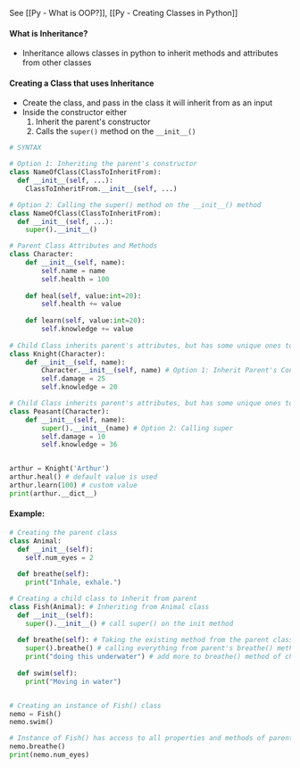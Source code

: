 See [[Py - What is OOP?]], [[Py - Creating Classes in Python]]

#### What is Inheritance?
* Inheritance allows classes in python to inherit methods and attributes from other classes

#### Creating a Class that uses Inheritance
* Create the class, and pass in the class it will inherit from as an input
* Inside the constructor either
	1) Inherit the parent's constructor
	2) Calls the `super()` method on the `__init__()`
```Python
# SYNTAX

# Option 1: Inheriting the parent's constructor
class NameOfClass(ClassToInheritFrom):
  def __init__(self, ...):
	ClassToInheritFrom.__init__(self, ...)

# Option 2: Calling the super() method on the __init__() method
class NameOfClass(ClassToInheritFrom):
  def __init__(self, ...):
    super().__init__() 
```


```Python
# Parent Class Attributes and Methods
class Character:
    def __init__(self, name):
        self.name = name
        self.health = 100
    
    def heal(self, value:int=20):
        self.health += value
    
    def learn(self, value:int=20):
        self.knowledge += value
        
# Child Class inherits parent's attributes, but has some unique ones too
class Knight(Character):
    def __init__(self, name):
        Character.__init__(self, name) # Option 1: Inherit Parent's Constructor
        self.damage = 25
        self.knowledge = 20

# Child Class inherits parent's attributes, but has some unique ones too
class Peasant(Character):
    def __init__(self, name):
        super().__init__(name) # Option 2: Calling super
        self.damage = 10
        self.knowledge = 36


arthur = Knight('Arthur')
arthur.heal() # default value is used
arthur.learn(100) # custom value
print(arthur.__dict__)
```

#### Example:
```Python 
# Creating the parent class
class Animal:
  def __init__(self):
    self.num_eyes = 2
    
  def breathe(self):
    print("Inhale, exhale.")

# Creating a child class to inherit from parent
class Fish(Animal): # Inheriting from Animal class
  def __init__(self):
    super().__init__() # call super() on the init method
    
  def breathe(self): # Taking the existing method from the parent class
    super().breathe() # calling everything from parent's breathe() method
    print("doing this underwater") # add more to breathe() method of child
    
  def swim(self):
    print("Moving in water")


# Creating an instance of Fish() class
nemo = Fish()
nemo.swim()

# Instance of Fish() has access to all properties and methods of parent class
nemo.breathe()
print(nemo.num_eyes)
```